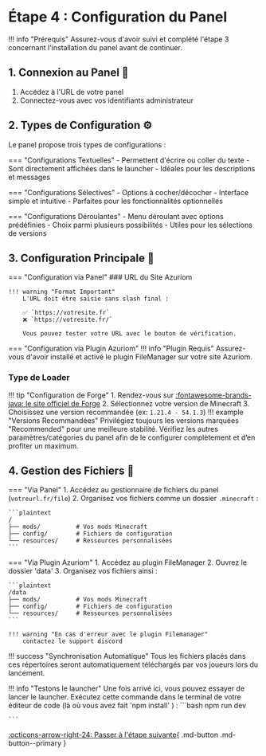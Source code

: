 # Étape 4 : Configuration du Panel 

!!! info "Prérequis"
    Assurez-vous d'avoir suivi et complété l'étape 3 concernant l'installation du panel avant de continuer.

## 1. Connexion au Panel 🔐

1. Accédez à l'URL de votre panel
2. Connectez-vous avec vos identifiants administrateur

## 2. Types de Configuration ⚙️

Le panel propose trois types de configurations :

=== "Configurations Textuelles"
    - Permettent d'écrire ou coller du texte
    - Sont directement affichées dans le launcher
    - Idéales pour les descriptions et messages

=== "Configurations Sélectives"
    - Options à cocher/décocher
    - Interface simple et intuitive
    - Parfaites pour les fonctionnalités optionnelles

=== "Configurations Déroulantes"
    - Menu déroulant avec options prédéfinies
    - Choix parmi plusieurs possibilités
    - Utiles pour les sélections de versions

## 3. Configuration Principale 🎯

=== "Configuration via Panel"
    ### URL du Site Azuriom

    !!! warning "Format Important"
        L'URL doit être saisie sans slash final :
        
        ✅ `https://votresite.fr`
        ❌ `https://votresite.fr/`

        Vous pouvez tester votre URL avec le bouton de vérification.

    

=== "Configuration via Plugin Azuriom"
    !!! info "Plugin Requis"
        Assurez-vous d'avoir installé et activé le plugin FileManager sur votre site Azuriom.
### Type de Loader

!!! tip "Configuration de Forge"
    1. Rendez-vous sur [:fontawesome-brands-java: le site officiel de Forge](https://files.minecraftforge.net/net/minecraftforge/forge/)
    2. Sélectionnez votre version de Minecraft
    3. Choisissez une version recommandée (ex: `1.21.4 - 54.1.3`)
    !!! example "Versions Recommandées"
        Privilégiez toujours les versions marquées "Recommended" pour une meilleure stabilité.
Vérifiez les autres paramètres/catégories du panel afin de le configurer complètement et d’en profiter un maximum.

## 4. Gestion des Fichiers 📁

=== "Via Panel"
    1. Accédez au gestionnaire de fichiers du panel (`votreurl.fr/file`)
    2. Organisez vos fichiers comme un dossier `.minecraft` :

    ```plaintext
    /
    ├── mods/          # Vos mods Minecraft
    ├── config/        # Fichiers de configuration
    └── resources/     # Ressources personnalisées
    ```

=== "Via Plugin Azuriom"
    1. Accédez au plugin FileManager
    2. Ouvrez le dossier 'data'
    3. Organisez vos fichiers ainsi :

    ```plaintext
    /data
    ├── mods/          # Vos mods Minecraft
    ├── config/        # Fichiers de configuration
    └── resources/     # Ressources personnalisées
    ```

    !!! warning "En cas d'erreur avec le plugin Filemanager"
        contactez le support discord

!!! success "Synchronisation Automatique"
    Tous les fichiers placés dans ces répertoires seront automatiquement téléchargés par vos joueurs lors du lancement.

!!! info "Testons le launcher"
    Une fois arrivé ici, vous pouvez essayer de lancer le launcher.
    Exécutez cette commande dans le terminal de votre éditeur de code (là où vous avez fait 'npm install' ) :
    ```bash
    npm run dev

    ```

[:octicons-arrow-right-24: Passer à l'étape suivante](){ .md-button .md-button--primary }